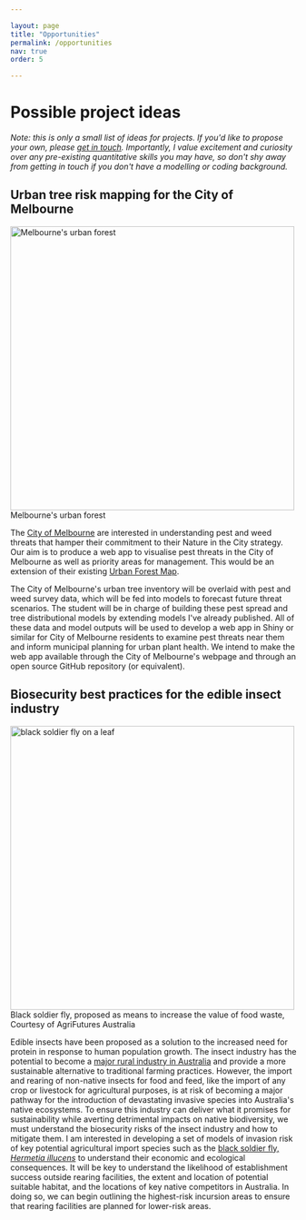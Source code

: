 ```yaml
---

layout: page
title: "Opportunities"
permalink: /opportunities
nav: true
order: 5

---
```





# Possible project ideas

*Note: this is only a small list of ideas for projects. If you'd like to propose your own, please [get in touch](mailto:emma.hudgins@unimelb.edu.au). Importantly, I value excitement and curiosity over any pre-existing quantitative skills you may have, so don't shy away from getting in touch if you don't have a modelling or coding background.*

## Urban tree risk mapping for the City of Melbourne

<img src="https://www.melbourne.vic.gov.au/SiteCollectionImages/cbd-trees.jpg" alt="Melbourne's urban forest" class="center-fit" width="500" height="500">
<figcaption>Melbourne's urban forest</figcaption>

The [City of Melbourne](https://www.melbourne.vic.gov.au/community/greening-the-city/urban-nature/Pages/nature-in-the-city-strategy.aspx) are interested in understanding pest and weed threats that hamper their commitment to their Nature in the City strategy. Our aim is to produce a web app to visualise pest threats in the City of Melbourne as well as priority areas for management. This would be an extension of their existing [Urban Forest Map](http://melbourneurbanforestvisual.com.au). 

The City of Melbourne's urban tree inventory will be overlaid with pest and weed survey data, which will be fed into models to forecast future threat scenarios. The student will be in charge of building these pest spread and tree distributional models by extending models I've already published. All of these data and model outputs will be used to develop a web app in Shiny or similar for City of Melbourne residents to examine pest threats near them and inform municipal planning for urban plant health. We intend to make the web app available through the City of Melbourne's webpage and through an open source GitHub repository (or equivalent).


## Biosecurity best practices for the edible insect industry


<img src="https://agrifutures.com.au/wp-content/uploads/2022/11/growAG-Highlights-text-image.png" alt="black soldier fly on a leaf" class="center-fit" width="500" height="500">
<figcaption>Black soldier fly, proposed as means to increase the value of food waste, Courtesy of AgriFutures Australia</figcaption> 

Edible insects have been proposed as a solution to the increased need for protein in response to human population growth. The insect industry has the potential to become a [major rural industry in Australia](https://agrifutures.com.au/product/australian-insect-industry-rde-plan-2023-2028/) and provide a more sustainable alternative to traditional farming practices. However, the import and rearing of non-native insects for food and feed, like the import of any crop or livestock for agricultural purposes, is at risk of becoming a major pathway for the introduction of devastating invasive species into Australia's native ecosystems. To ensure this industry can deliver what it promises for sustainability while averting detrimental impacts on native biodiversity, we must understand the biosecurity risks of the insect industry and how to mitigate them. I am interested in developing a set of models of invasion risk of key potential agricultural import species such as the [black soldier fly, *Hermetia illucens*](https://agrifutures.com.au/product/fact-sheet-small-scale-drying-methods-for-black-soldier-fly-larvae/) to understand their economic and ecological consequences. It will be key to understand the likelihood of establishment success outside rearing facilities, the extent and location of potential suitable habitat, and the locations of key native competitors in Australia. In doing so, we can begin outlining the highest-risk incursion areas to ensure that rearing facilities are planned for lower-risk areas. 
